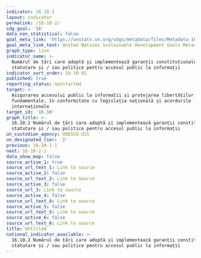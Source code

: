 ```yaml
---
indicator: 16.10.2
layout: indicator
permalink: /16-10-2/
sdg_goal: '16'
data_non_statistical: false
goal_meta_link: 'https://unstats.un.org/sdgs/metadata/files/Metadata-16-10-02.pdf'
goal_meta_link_text: United Nations Sustainable Development Goals Metadata (pdf 1361kB)
graph_type: line
indicator_name: >-
  Numărul de țări care adoptă și implementează garanții constituționale,
  statutare și / sau politice pentru accesul public la informații
indicator_sort_order: 16-10-02
published: true
reporting_status: notstarted
target: >-
  Asigurarea accesului public la informații și protejarea libertăților
  fundamentale, în conformitate cu legislația națională și acordurile
  internaționale
target_id: '16.10'
graph_title: >-
  16.10.2 Numărul de țări care adoptă și implementează garanții constituționale,
  statutare și / sau politice pentru accesul public la informații
un_custodian_agency: UNESCO-UIS
un_designated_tier: '2'
previous: 16-10-1-1
next: 16-10-2-1
data_show_map: false
source_active_1: true
source_url_text_1: Link to source
source_active_2: false
source_url_text_2: Link to Source
source_active_3: false
source_url_3: Link to source
source_active_4: false
source_url_text_4: Link to source
source_active_5: false
source_url_text_5: Link to source
source_active_6: false
source_url_text_6: Link to source
title: Untitled
national_indicator_available: >-
  16.10.2 Numărul de țări care adoptă și implementează garanții constituționale,
  statutare și / sau politice pentru accesul public la informații
---
```

